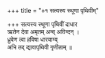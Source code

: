 +++
title = "०१ सत्यस्य स्थूणा पृथिवीम्"

+++
सत्यस्य स्थूणा पृथिवीं दाधार  
ऋतेन देवा अमृतम् अन्व् अविन्दन् ।  
ध्रुवेण त्वा हविषा धारयाम्य्  
अभि तद् द्यावापृथिवी गृणीताम् ॥